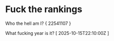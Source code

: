 # Fuck the rankings

Who the hell am I?
{ 22541107 }

What fucking year is it?
[ 2025-10-15T22:10:00Z ]
